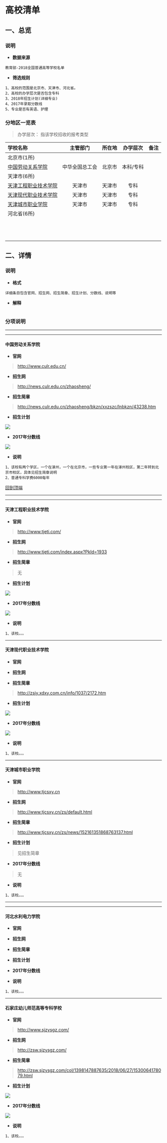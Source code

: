 # 高校清单

## 一、总览

### 说明

- **数据来源**

```wordl
教育部-2018全国普通高等学校名单
```

- **筛选规则**

```word
1、高校的范围是北京市、天津市、河北省。
2、高校的办学层次是否包含专科
3、2018年招生计划(详细专业)
4、2017年录取分数线
5、专业是否有英语、护理
```

### 分地区一览表

> 办学层次： 指该学校招收的报考类型

| 学校名称 | 主管部门 | 所在地 | 办学层次 | 备注 |
| :- | :-: | :-: | :-: | :-: |
| 北京市(1所) |  |  |  |  |
| [中国劳动关系学院](#中国劳动关系学院) | 中华全国总工会 | 北京市 | 本科/专科 |  |
| 天津市(6所) |  |  |  |  |
| [天津工程职业技术学院](#天津工程职业技术学院) | 天津市 | 天津市 | 专科 |  |
| [天津现代职业技术学院](#天津现代职业技术学院) | 天津市 | 天津市 | 专科 |  |
| [天津城市职业学院](#天津城市职业学院) | 天津市 | 天津市 | 专科 |  |
| 河北省(6所) |  |  |  |  |
| |  |  |  |  |
| |  |  |  |  |
| |  |  |  |  |
| |  |  |  |  |
| |  |  |  |  |
| |  |  |  |  |
| |  |  |  |  |
| |  |  |  |  |
| |  |  |  |  |
| |  |  |  |  |
| |  |  |  |  |
| |  |  |  |  |

## 二、详情

### 说明

- **格式**

```format
详细条目包含官网、招生网、招生简章、招生计划、分数线、说明等
```

- **解释**

```explain

```

### 分项说明

---
---

#### 中国劳动关系学院

- **官网**

> http://www.culr.edu.cn/

- **招生网**

> http://news.culr.edu.cn/zhaosheng/

- **招生简章**

> http://news.culr.edu.cn/zhaosheng/bkzn/xxzszc/lnbkzn/43238.htm

- **招生计划**

![](images/中国劳动关系学院计划.png)

- **2017年分数线**

![](images/中国劳动关系学院分数线.png)

- **说明**

```words
1、该校有两个学区，一个在涿州，一个在北京市，一些专业第一年在涿州校区，第二年转到北京市校区，具体见招生简章说明
2、普通专科学费6000每年
```

[回到顶端](#分地区一览表)

---
---

#### 天津工程职业技术学院

- **官网**
> http://www.tjeti.com/

- **招生网**
> http://www.tjeti.com/index.aspx?PkId=1933

- **招生简章**
> 无

- **招生计划**

![](images/天津工程职业技术学院计划.png)

- **2017年分数线**

![](images/天津工程职业技术学院分数线.png)

- **说明**

```words
1、该校。。。
```

---

#### 天津现代职业技术学院

- **官网**
> 

- **招生网**
> 

- **招生简章**
> http://zsjy.xdxy.com.cn/info/1037/2172.htm

- **招生计划**

![](images/天津现代职业技术学院计划.jpg)

- **2017年分数线**

![](images/天津现代职业技术学院分数线.png)

- **说明**

```words
1、该校。。。
```

---

#### 天津城市职业学院

- **官网**
> http://www.tjcsxy.cn

- **招生网**
> http://www.tjcsxy.cn/zs/default.html

- **招生简章**
> http://www.tjcsxy.cn/zs/news/152161351868763137.html

- **招生计划**
> 见招生简章

- **2017年分数线**
> 无

- **说明**

```words
1、该校。。。
```

---
---

#### 河北水利电力学院

- **官网**
> 

- **招生网**
> 

- **招生简章**
> 

- **招生计划**
> 

- **2017年分数线**
> 

- **说明**

```words
1、该校。。。
```

---

#### 石家庄幼儿师范高等专科学校

- **官网**
> http://www.sjzysgz.com/

- **招生网**
> http://zsw.sjzysgz.com/

- **招生简章**
> http://zsw.sjzysgz.com/col/1398147887635/2018/06/27/1530064178079.html

- **招生计划**

![](images/石家庄幼儿师范高等专科学校计划.png)

- **2017年分数线**

![](images/石家庄幼儿师范高等专科学校计划.png)

- **说明**

```words
1、该校。。。
```

